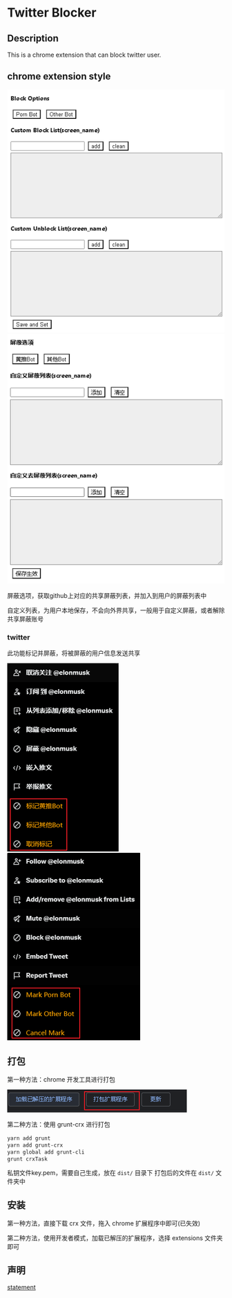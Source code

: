 # Twitter Blocker



## Description

This is a chrome extension that can block twitter user. 

## 

## chrome extension style

![](pic/087.png)
![](pic/090.png)

屏蔽选项，获取github上对应的共享屏蔽列表，并加入到用户的屏蔽列表中

自定义列表，为用户本地保存，不会向外界共享，一般用于自定义屏蔽，或者解除共享屏蔽账号


### twitter 
此功能标记并屏蔽，将被屏蔽的用户信息发送共享

![](pic/091.png)
![](pic/092.png)


## 打包

第一种方法：chrome 开发工具进行打包

![](pic/089.png)

第二种方法：使用 grunt-crx 进行打包

    yarn add grunt
    yarn add grunt-crx
    yarn global add grunt-cli
    grunt crxTask

私钥文件key.pem，需要自己生成，放在 `dist/` 目录下
打包后的文件在 `dist/` 文件夹中

## 安装

第一种方法，直接下载 crx 文件，拖入 chrome 扩展程序中即可(已失效)

第二种方法，使用开发者模式，加载已解压的扩展程序，选择 extensions 文件夹即可


## 声明
[statement](statement.md)



